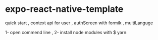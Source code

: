 # expo-react-native-template
quick start , context api for user , authScreen with formik , multiLanguge

1- open commend line ,
2- install node modules with $ yarn 
